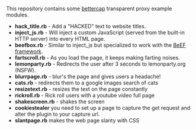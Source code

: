 This repository contains some [bettercap](http://www.bettercap.org/) transparent proxy example modules.

* **hack_title.rb** - Add a "HACKED" text to website titles.
* **inject_js.rb** - Will inject a custom JavaScript (served from the built-in HTTP server) into every HTML page.
* **beefbox.rb** - Similar to inject_js but specialized to work with the [BeEF framework](http://beefproject.com).
* **fartscroll.rb** - As you load the page, it keeps making farting noises.
* **lemonparty.rb** - Redirects the user after 3 seconds to lemonparty.org (NSFW).
* **blurrpage.rb**  - blur's the page and gives users a headache!
* **cats.rb** - redirects them to a google images search of cats
* **resizetext.rb** - resizes the text on the page constantly
* **rickroll.rb** - Rick roll users with a youtube video full page
* **shakescreen.rb**  - shakes the screen
* **cookiestealer** you need to set up a page to capture the get request and alter the plugin to your capture url.
* **slantpage.rb** makes the web page slanty with CSS
